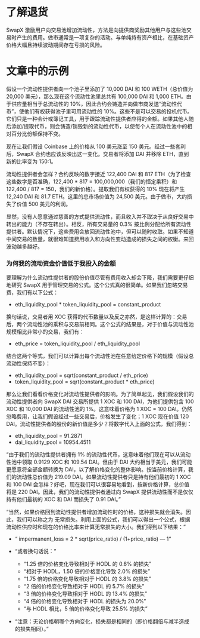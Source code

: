 # 了解退货
SwapX 激励用户向交易池增加流动性，方法是向提供商奖励其他用户与这些池交易时产生的费用。做市通常是一项复杂的活动。与单纯持有资产相比，在基础资产价格大幅且持续波动期间存在亏损的风险。

# 文章中的示例
假设一个流动性提供者向一个池子里添加了 10,000 DAI 和 100 WETH（总价值为 20,000 美元），那么现在这个流动性池里总共有 100,000 DAI 和 1,000 ETH。由于供应量相当于总流动性的 10%，因此合约会铸造并向做市商发送“流动性代币”，使他们有权获得池子里可用流动性的 10%。这些不是可以交易的投机代币。它们只是一种会计或簿记工具，用于跟踪流动性提供者应得的金额。如果其他人随后添加/提取代币，则会铸造/销毁新的流动性代币，以使每个人在流动性池中的相对百分比份额保持不变。

现在让我们假设 Coinbase 上的价格从 100 美元涨至 150 美元。经过一些套利后，SwapX 合约也应该反映出这一变化。交易者将添加 DAI 并移除 ETH，直到新的比率变为 150:1。

流动性提供者会怎样？合约反映的数字接近 122,400 DAI 和 817 ETH（为了检查这些数字是否准确，122,400 * 817 = 100,000,000（我们的恒定乘积）和 122,400 / 817 = 150，我们的新价格）。提取我们有权获得的 10% 现在将产生 12,240 DAI 和 81.7 ETH。这里的总市场价值为 24,500 美元。由于做市，大约损失了价值 500 美元的利润。

显然，没有人愿意通过慈善的方式提供流动性，而且收入并不取决于从良好交易中转出的能力（不存在转出）。相反，所有交易量的 0.3% 按比例分配给所有流动性提供者。默认情况下，这些费用会放回流动性池中，但可以随时收取。如果不知道中间交易的数量，就很难知道费用收入和方向性变动造成的损失之间的权衡。来回波动越多越好。

### 为何我的流动资金价值低于我投入的金额
要理解为什么流动性提供者的股份价值尽管有费用收入却会下降，我们需要更仔细地研究 SwapX 用于管理交易的公式。这个公式真的很简单。如果我们忽略交易费，我们有以下公式：

- eth_liquidity_pool * token_liquidity_pool = constant_product
  
换句话说，交易者用 XOC 获得的代币数量以及反之亦然，是这样计算的：交易后，两个流动性池的乘积与交易前相同。这个公式的结果是，对于价值与流动性池规模相比非常小的交易，我们有：

- eth_price = token_liquidity_pool / eth_liquidity_pool
  
结合这两个等式，我们可以计算出每个流动性池在任意给定价格下的规模（假设总流动性保持不变）：

- eth_liquidity_pool = sqrt(constant_product / eth_price)
- token_liquidity_pool = sqrt(constant_product * eth_price)
  
那么让我们看看价格变化对流动性提供者的影响。为了简单起见，我们假设我们的流动性提供者向 SwapX DAI 交易所提供 1 XOC 和 100 DAI，为他们提供包含 100 XOC 和 10,000 DAI 的流动性池的 1%。这意味着价格为 1 XOC = 100 DAI。仍然忽略费用，让我们假设经过一些交易后，价格发生了变化；1 XOC 现在价值 120 DAI。流动性提供者的股份的新价值是多少？将数字代入上面的公式，我们得到：

- eth_liquidity_pool = 91.2871
- dai_liquidity_pool = 10954.4511

“由于我们的流动性提供者拥有 1% 的流动性代币，这意味着他们现在可以从流动性池中领取 0.9129 XOC 和 109.54 DAI。但由于 DAI 大约相当于美元，我们可能更愿意将全部金额转换为 DAI，以了解价格变化的整体影响。按当前价格计算，我们的流动性总价值为 219.09 DAI。如果流动性提供者只是持有他们最初的 1 XOC 和 100 DAI 会怎样？好吧，现在我们可以很容易地看到，按新价格计算，总价值将是 220 DAI。因此，我们的流动性提供者通过向 SwapX 提供流动性而不是仅仅持有他们最初的 XOC 和 DAI 而损失了 0.91 DAI。”

“当然，如果价格回到流动性提供者增加流动性时的价格，这种损失就会消失。因此，我们可以称之为 无常损失。利用上面的公式，我们可以得出一个公式，根据流动性供应时和现在的价格比率来计算无常损失的大小。我们得到以下结果：”

- “ impermanent_loss = 2 * sqrt(price_ratio) / (1+price_ratio) — 1“

- “或者换句话说：”
    - “1.25 倍的价格变化导致相对于 HODL 的 0.6% 的损失”
    - “相对于 HODL，1.50 倍的价格变化导致 2.0% 的损失”
    - “1.75 倍的价格变化导致相对于 HODL 的 3.8% 的损失”
    - “2 倍的价格变化导致相对于 HODL 的 5.7% 的损失”
    - “3 倍的价格变化导致相对于 HODL 的 13.4% 的损失”
    - “4 倍的价格变化导致相对于 HODL 的损失为 20.0%”
    - “与 HODL 相比，5 倍的价格变化导致 25.5% 的损失”
- “注意：无论价格朝哪个方向变化，损失都是相同的（即价格翻倍与减半造成的损失相同）。” 